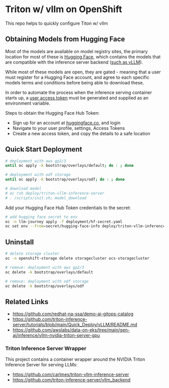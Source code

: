 # Triton w/ vllm on OpenShift

This repo helps to quickly configure Titon w/ vllm

## Obtaining Models from Hugging Face

Most of the models are available on model registry sites, the primary location for most of these is [Hugging Face](https://huggingface.co), which contains the models that are compatible with the inference server backend ([such as vLLM](https://docs.vllm.ai/en/stable/models/supported_models.html)). 

While most of these models are open, they are gated - meaning that a user must register for a Hugging Face account, and agree to each specific models terms and conditions before being able to download these.

In order to automate the process when the inference serving container starts up, a [user access token](https://huggingface.co/docs/hub/security-tokens) must be generated and supplied as an environment variable.

Steps to obtain the Hugging Face Hub Token:

- Sign up for an account at [huggingface.co](https://huggingface.co), and login
- Navigate to your user profile, settings, Access Tokens
- Create a new access token, and copy the details to a safe location

## Quick Start Deployment

```sh
# deployment with aws gp2/3
until oc apply -k bootstrap/overlays/default; do : ; done

# deployment with odf storage
until oc apply -k bootstrap/overlays/odf; do : ; done

# download model
# oc rsh deploy/triton-vllm-inference-server
# . /scripts/init.sh; model_download
```

Add your Hugging Face Hub Token credentials to the secret:

```sh
# add hugging face secret to env
oc -n llm-journey apply -f deployment/hf-secret.yaml
oc set env --from=secret/hugging-face-info deploy/triton-vllm-inference-server
```

## Uninstall

```sh
# delete storage cluster
oc -n openshift-storage delete storagecluster ocs-storagecluster

# remove: deployment with aws gp2/3
oc delete -k bootstrap/overlays/default

# remove: deployment with odf storage
oc delete -k bootstrap/overlays/odf
```

## Related Links

- https://github.com/redhat-na-ssa/demo-ai-gitops-catalog
- https://github.com/triton-inference-server/tutorials/blob/main/Quick_Deploy/vLLM/README.md
- https://github.com/awslabs/data-on-eks/tree/main/gen-ai/inference/vllm-nvidia-triton-server-gpu

### Triton Inference Server Wrapper

This project contains a container wrapper around the NVIDIA Triton Inference Server for serving LLMs:

- https://github.com/carlmes/triton-vllm-inference-server
- https://github.com/triton-inference-server/vllm_backend
